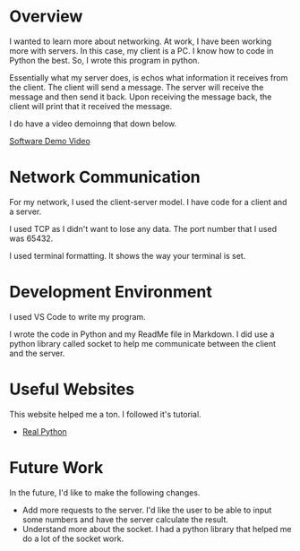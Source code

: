 # Overview

I wanted to learn more about networking. 
At work, I have been working more with servers. 
In this case, my client is a PC. 
I know how to code in Python the best. 
So, I wrote this program in python. 

Essentially what my server does, is echos what information it receives from the client. 
The client will send a message. 
The server will receive the message and then send it back. 
Upon receiving the message back, the client will print that it received the message. 

I do have a video demoinng that down below. 

[Software Demo Video](https://youtu.be/Q5nk2qYwQug)

# Network Communication

For my network, I used the client-server model. 
I have code for a client and a server. 

I used TCP as I didn't want to lose any data. 
The port number that I used was 65432.

I used terminal formatting. 
It shows the way your terminal is set. 

# Development Environment

I used VS Code to write my program. 

I wrote the code in Python and my ReadMe file in Markdown. 
I did use a python library called socket to help me communicate between the client and the server. 

# Useful Websites

This website helped me a ton. I followed it's tutorial. 

* [Real Python](https://realpython.com/python-sockets/#tcp-sockets)

# Future Work
In the future, I'd like to make the following changes. 
* Add more requests to the server.
I'd like the user to be able to input some numbers and have the server calculate the result.
* Understand more about the socket. 
I had a python library that helped me do a lot of the socket work.